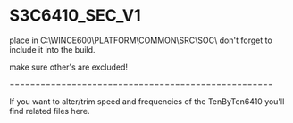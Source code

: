 S3C6410_SEC_V1
==============

place in C:\WINCE600\PLATFORM\COMMON\SRC\SOC\ 
don't forget to include it into the build. 

make sure other's are excluded!


===================================================

If you want to alter/trim speed and frequencies of the TenByTen6410
you'll find related files here.

